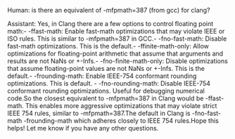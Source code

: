 Human: is there an equivalent of -mfpmath=387 (from gcc) for clang?

Assistant:  Yes, in Clang there are a few options to control floating point math:- -ffast-math: Enable fast-math optimizations that may violate IEEE or ISO rules. This is similar to -mfpmath=387 in GCC.- -fno-fast-math: Disable fast-math optimizations. This is the default.- -ffinite-math-only: Allow optimizations for floating-point arithmetic that assume that arguments and results are not NaNs or +-Infs.- -fno-finite-math-only: Disable optimizations that assume floating-point values are not NaNs or +-Infs. This is the default.- -frounding-math: Enable IEEE-754 conformant rounding optimizations. This is default. - -fno-rounding-math: Disable IEEE-754 conformant rounding optimizations. Useful for debugging numerical code.So the closest equivalent to -mfpmath=387 in Clang would be -ffast-math. This enables more aggressive optimizations that may violate strict IEEE 754 rules, similar to -mfpmath=387.The default in Clang is -fno-fast-math -frounding-math which adheres closely to IEEE 754 rules.Hope this helps! Let me know if you have any other questions.
